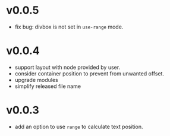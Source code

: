 # v0.0.5

 - fix bug: divbox is not set in `use-range` mode.


# v0.0.4

 - support layout with node provided by user.  
 - consider container position to prevent from unwanted offset.
 - upgrade modules
 - simplify released file name


# v0.0.3

 - add an option to use `range` to calculate text position.

